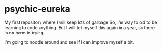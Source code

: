 # psychic-eureka
My first repository where I will keep lots of garbage
So, I'm way to old to be learning to code anything. But I will tell myself this again in a year, so there is no harm in trying.

I'm going to noodle around and see if I can improve myself a bit.

